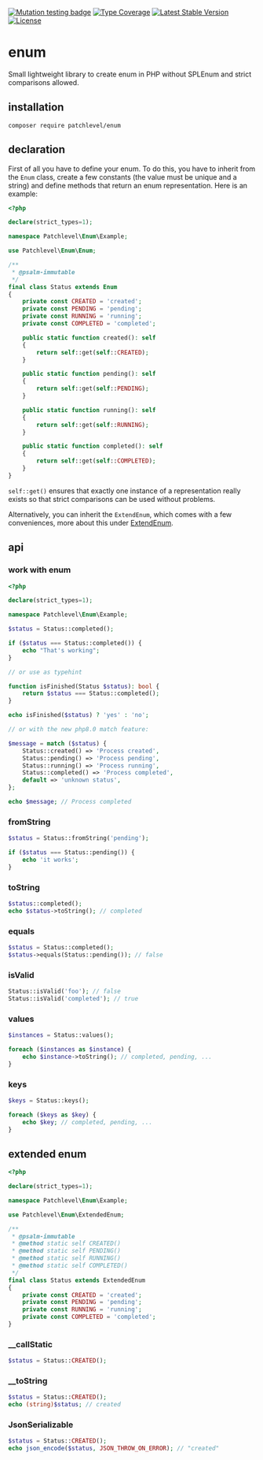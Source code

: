 [![Mutation testing badge](https://img.shields.io/endpoint?style=flat&url=https%3A%2F%2Fbadge-api.stryker-mutator.io%2Fgithub.com%2Fpatchlevel%2Fenum%2Fmaster)](https://dashboard.stryker-mutator.io/reports/github.com/patchlevel/enum/master)
[![Type Coverage](https://shepherd.dev/github/patchlevel/enum/coverage.svg)](https://shepherd.dev/github/patchlevel/enum)
[![Latest Stable Version](https://poser.pugx.org/patchlevel/enum/v)](//packagist.org/packages/patchlevel/enum)
[![License](https://poser.pugx.org/patchlevel/enum/license)](//packagist.org/packages/patchlevel/enum)

# enum

Small lightweight library to create enum in PHP without SPLEnum and strict comparisons allowed.

## installation

```
composer require patchlevel/enum
```

## declaration

First of all you have to define your enum. 
To do this, you have to inherit from the `Enum` class, create a few constants (the value must be unique and a string) 
and define methods that return an enum representation. 
Here is an example:

```php
<?php

declare(strict_types=1);

namespace Patchlevel\Enum\Example;

use Patchlevel\Enum\Enum;

/**
 * @psalm-immutable
 */
final class Status extends Enum
{
    private const CREATED = 'created';
    private const PENDING = 'pending';
    private const RUNNING = 'running';
    private const COMPLETED = 'completed';

    public static function created(): self
    {
        return self::get(self::CREATED);
    }

    public static function pending(): self
    {
        return self::get(self::PENDING);
    }

    public static function running(): self
    {
        return self::get(self::RUNNING);
    }

    public static function completed(): self
    {
        return self::get(self::COMPLETED);
    }
}
```

`self::get()` ensures that exactly one instance of a representation really exists 
so that strict comparisons can be used without problems.

Alternatively, you can inherit the `ExtendEnum`, which comes with a few conveniences, 
more about this under [ExtendEnum](#extended-enum).

## api

### work with enum

```php
<?php 

declare(strict_types=1);

namespace Patchlevel\Enum\Example;

$status = Status::completed();

if ($status === Status::completed()) {
    echo "That's working";
}

// or use as typehint

function isFinished(Status $status): bool {
    return $status === Status::completed();
}

echo isFinished($status) ? 'yes' : 'no'; 

// or with the new php8.0 match feature:

$message = match ($status) {
    Status::created() => 'Process created',
    Status::pending() => 'Process pending',
    Status::running() => 'Process running',
    Status::completed() => 'Process completed',
    default => 'unknown status',
};

echo $message; // Process completed
```

### fromString

```php
$status = Status::fromString('pending');

if ($status === Status::pending()) {
    echo 'it works';
}
```

### toString

```php
$status::completed();
echo $status->toString(); // completed
```

### equals

```php
$status = Status::completed();
$status->equals(Status::pending()); // false
```

### isValid

```php
Status::isValid('foo'); // false
Status::isValid('completed'); // true
```

### values

```php
$instances = Status::values();

foreach ($instances as $instance) {
    echo $instance->toString(); // completed, pending, ...
}
```

### keys

```php
$keys = Status::keys();

foreach ($keys as $key) {
    echo $key; // completed, pending, ...
}
```

## extended enum

```php
<?php

declare(strict_types=1);

namespace Patchlevel\Enum\Example;

use Patchlevel\Enum\ExtendedEnum;

/**
 * @psalm-immutable
 * @method static self CREATED()
 * @method static self PENDING()
 * @method static self RUNNING()
 * @method static self COMPLETED()
 */
final class Status extends ExtendedEnum
{
    private const CREATED = 'created';
    private const PENDING = 'pending';
    private const RUNNING = 'running';
    private const COMPLETED = 'completed';
}
```

### __callStatic

```php
$status = Status::CREATED();
```

### __toString

```php
$status = Status::CREATED();
echo (string)$status; // created
```

### JsonSerializable

```php
$status = Status::CREATED();
echo json_encode($status, JSON_THROW_ON_ERROR); // "created"
```
